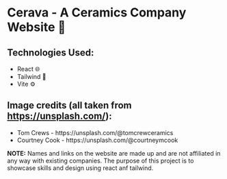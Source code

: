 # Cerava - A Ceramics Company Website 🏺

## Technologies Used:
<ul>
  <li>React 🌐</li>
  <li>Tailwind 💨</li>
  <li>Vite ⚙️</li>
</ul>

## Image credits (all taken from https://unsplash.com/):
<ul>
  <li>Tom Crews - https://unsplash.com/@tomcrewceramics</li>
  <li>Courtney Cook - https://unsplash.com/@courtneymcook</li>
</ul>

<b>NOTE:</b> Names and links on the website are made up and are not affiliated in any way with existing companies. The purpose of this project is to showcase skills and design using react anf tailwind.
